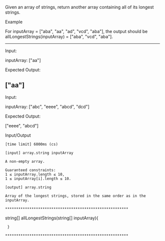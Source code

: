 Given an array of strings, return another array containing all of its longest strings.

Example

For inputArray = ["aba", "aa", "ad", "vcd", "aba"], the output should be
allLongestStrings(inputArray) = ["aba", "vcd", "aba"].

----
Input:

inputArray: ["aa"]

Expected Output:

["aa"]
----

Input:

inputArray: ["abc", 
 "eeee", 
 "abcd", 
 "dcd"]

Expected Output:

["eeee", 
 "abcd"]

Input/Output

    [time limit] 6000ms (cs)

    [input] array.string inputArray

    A non-empty array.

    Guaranteed constraints:
    1 ≤ inputArray.length ≤ 10,
    1 ≤ inputArray[i].length ≤ 10.

    [output] array.string

    Array of the longest strings, stored in the same order as in the inputArray.

    ********************************************************

string[] allLongestStrings(string[] inputArray){


     }
   
    ********************************************************
